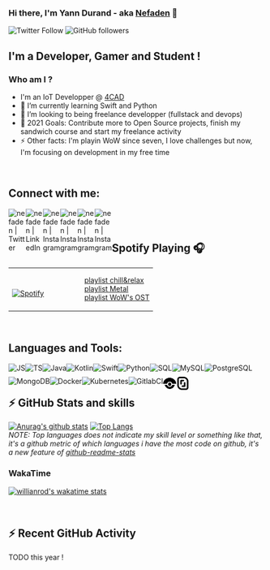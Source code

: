 ### Hi there, I'm Yann Durand - aka [Nefaden][website] 👋

![Twitter Follow](https://img.shields.io/twitter/follow/YannDurand11?color=blue&logo=twitter&style=for-the-badge)
![GitHub followers](https://img.shields.io/github/followers/nefaden?color=blue&logo=github&style=for-the-badge)

## I'm a Developer, Gamer and Student !
### Who am I ?
- I'm an IoT Developper @ [4CAD][4CAD]
- 🌱  I’m currently learning Swift and Python
- 👯  I’m looking to being freelance developper (fullstack and devops)
- 🥅  2021 Goals: Contribute more to Open Source projects, finish my sandwich course and start my freelance activity
- ⚡ Other facts: I'm playin WoW since seven, I love challenges but now, I'm focusing on development in my free time

<br />

## Connect with me:

[<img width="34px" align="left" alt="nefaden | Twitter" width="22px" src="https://img.icons8.com/fluent/48/000000/twitter.png" />][twitter]
[<img width="34px" align="left" alt="nefaden | LinkedIn" width="22px" src="https://img.icons8.com/fluent/48/000000/linkedin.png" />][linkedin]
[<img width="34px" align="left" alt="nefaden | Instagram" width="22px" src="https://img.icons8.com/fluent/48/000000/instagram-new.png" />][instagram]
[<img width="34px" align="left" alt="nefaden | Instagram" width="22px" src="https://img.icons8.com/color/48/000000/youtube.png" />][youtube]
[<img width="34px" align="left" alt="nefaden | Instagram" width="22px" src="https://img.icons8.com/fluent/48/000000/discord-logo.png" />][discord]
[<img width="34px" align="left" alt="nefaden | Instagram" width="22px" src="https://img.icons8.com/color/48/000000/slack-new.png" />][slack]

<br />
<br />

## Spotify Playing 🎧

<table width="100%"> 
  <tr>
  <td width="50%">
      
&nbsp; <br> [![Spotify](https://novatorem.vercel.app/api/spotify)](https://open.spotify.com/user/nefaden)

  </td>
  <td>

  [playlist chill&relax][spotify_chill&relax] <br />
  [playlist Metal][spotify_metal] <br />
  [playlist WoW's OST][spotify_wowost] <br />

  </td>
</table>

[//]: <> (The `&nbsp;` is to have Aphelion take up more space)

<br />

##  Languages and Tools:

<img align="left" alt="JS" height="26" src="https://img.icons8.com/color/48/000000/javascript.png"/>
<img align="left" alt="TS" height="26" src="https://img.icons8.com/color/48/000000/typescript.png"/>
<img align="left" alt="Java" height="26" src="https://img.icons8.com/color/48/000000/java-coffee-cup-logo.png"/>
<img align="left" alt="Kotlin" height="26" src="https://img.icons8.com/color/48/000000/kotlin.png"/>
<img align="left" alt="Swift" height="26" src="https://img.icons8.com/fluent/48/000000/swift.png"/>
<img align="left" alt="Python" height="26" src="https://img.icons8.com/color/48/000000/python.png"/>
<img align="left" alt="SQL" height="26" src="https://img.icons8.com/nolan/64/sql.png"/>
<img align="left" alt="MySQL" height="26" src="https://img.icons8.com/color/48/000000/mysql.png"/>
<img align="left" alt="PostgreSQL" height="26" src="https://img.icons8.com/color/48/000000/postgreesql.png"/>
<img align="left" alt="MongoDB" height="26" src="https://img.icons8.com/color/48/000000/mongodb.png"/>
<img align="left" alt="Docker" height="26" src="https://img.icons8.com/color/48/000000/docker.png"/>
<img align="left" alt="Kubernetes" height="26" src="https://img.icons8.com/color/48/000000/kubernetes.png"/>
<img align="left" alt="GitlabCI" height="26" src="https://img.icons8.com/color/48/000000/gitlab.png"/>
<img align="left" alt="DroneCI" height="26" src="./assets/tools/drone.svg"/>
<img align="left" alt="Scaleway" height="26" src="./assets/tools/scaleway.svg"/>

<br />
<br />

## :zap: GitHub Stats and skills

[![Anurag's github stats](https://github-readme-stats.vercel.app/api?username=nefaden&count_private=true&show_icons=true&theme=midnight-purple)](https://github.com/anuraghazra/github-readme-stats)
[![Top Langs](https://github-readme-stats.vercel.app/api/top-langs/?username=nefaden&layout=compact&theme=midnight-purple)](https://github.com/anuraghazra/github-readme-stats)
<br />
*NOTE: Top languages does not indicate my skill level or something like that, it's a github metric of which languages i have the most code on github, it's a new feature of [github-readme-stats](https://github.com/anuraghazra/github-readme-stats)*

### WakaTime

[![willianrod's wakatime stats](https://github-readme-stats.vercel.app/api/wakatime?username=nefaden&theme=midnight-purple)](https://github.com/anuraghazra/github-readme-stats)

<br />

## :zap: Recent GitHub Activity
  
<!--START_SECTION:activity-->
TODO this year !
<!--END_SECTION:activity-->

<br />

[4CAD]: https://www.4cadgroup.com/
[twitter]: https://twitter.com/YannDurand11 
[instagram]: https://www.instagram.com/nefa_yann/ 
[linkedin]: https://www.linkedin.com/in/yann-durand-12456212a/ 
[discord]: https://discord.gg/VDC6araa
[slack]: https://
[youtube]: https://www.youtube.com/channel/UCwl2xhVlp7POMznBOgcedww
[website]: https://nefaden.github.io/
[spotify_chill&relax]: https://open.spotify.com/playlist/3SWZ5oFiTyHmf0dc2BDOQp
[spotify_metal]: https://open.spotify.com/playlist/4fPi4z0xDEeuLOroXqGbK6
[spotify_wowost]: https://open.spotify.com/playlist/3smqCGfMEgIVio0mHEC1a3
